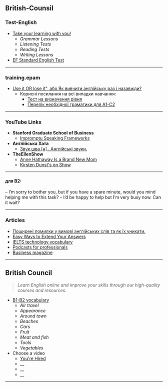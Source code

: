 ## British-Counsil

### Test-English

* [Take your learning with you!](https://test-english.com/)
  + _Grammar Lessons_
  + _Listening Tests_
  + _Reading Tests_
  + _Writing Lessons_
* [EF Standard English Test ](https://www.efset.org/)





- - -

### training.epam

* [Use it OR lose it", або Як вивчити англійську раз і назавжди?](https://training.epam.ua/News/Items/480?lang=ua)
  - Корисні посилання на всі випадки навчання:
    + [Тест на визначення рівня](https://www.cambridgeenglish.org/test-your-english/general-english/)
    + [Перелік необхідної граматики для A1-C2](https://www.examenglish.com/CEFR/cefr_grammar.htm)





- - -

### YouTube Links

* **Stanford Graduate School of Business**
  + [Impromptu Speaking Frameworks](https://www.youtube.com/watch?v=-FMB6xtQdjM)
* **Англійська Хата**
  + [Звук шва [ə] . Англійські звуки.](https://www.youtube.com/watch?v=_E1T6D0DxZw)
* **TheEllenShow**
  + [Anne Hathaway Is a Brand New Mom](https://www.youtube.com/watch?v=QynRadxfQNw)
  + [Kirsten Dunst's on Show](https://www.youtube.com/watch?v=r0Z_jMHDUaA)

- - -

#### для В2:
– I’m sorry to bother you, but if you have a spare minute, would you mind helping me with this task?
– I’d be happy to help but I’m very busy now. Can it wait?

- - -

### Articles 

* [Поширені помилки у вимові англійських слів та як їх уникати.](https://dou.ua/forums/topic/39356/?from=tg&utm_source=telegram&utm_medium=social)
* [Easy Ways to Extend Your Answers](https://www.ieltsadvantage.com/2015/10/15/extending-ielts-part-1-answers/)
* [IELTS technology vocabulary](https://www.ieltsadvantage.com/2015/04/21/technology-vocabulary/)
* [Podcasts for professionals](https://learnenglish.britishcouncil.org/business-english/podcasts-professionals)
* [Business magazine](https://learnenglish.britishcouncil.org/business-english/business-magazine)

- - -

## British Council
> _Learn English online and improve your skills through our high-quality courses and resources._

* [B1-B2 vocabulary](https://learnenglish.britishcouncil.org/vocabulary/b1-b2-vocabulary)
  - _Air travel_
  - _Appearance_
  - _Around town_
  - _Beaches_
  - _Cars_
  - _Fruit_
  - _Meat and fish_
  - _Tools_
  - _Vegetables_
* Choose a video
  - [You're Hired](https://learnenglish.britishcouncil.org/business-english/youre-hired)
  - __
  - __
  - __

- - -


